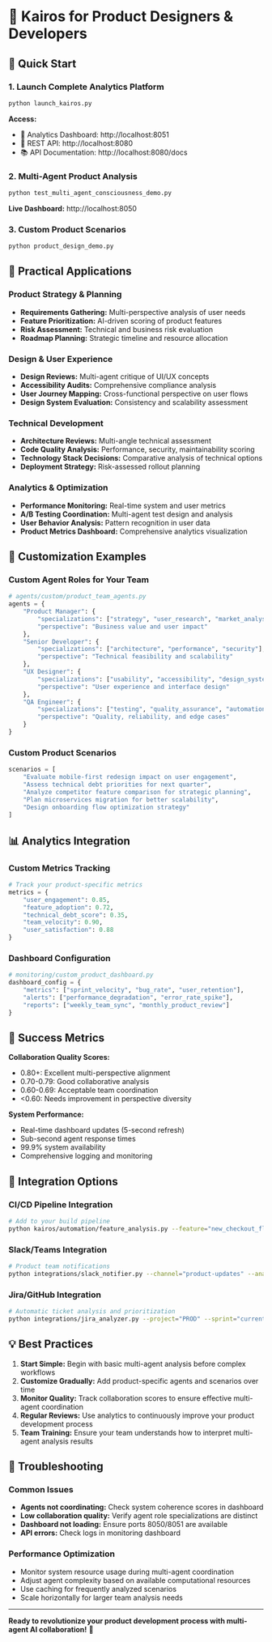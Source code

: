 # 🎨 Kairos for Product Designers & Developers

## 🚀 Quick Start

### 1. Launch Complete Analytics Platform
```bash
python launch_kairos.py
```
**Access:**
- 🎨 Analytics Dashboard: http://localhost:8051
- 🔗 REST API: http://localhost:8080
- 📚 API Documentation: http://localhost:8080/docs

### 2. Multi-Agent Product Analysis
```bash
python test_multi_agent_consciousness_demo.py
```
**Live Dashboard:** http://localhost:8050

### 3. Custom Product Scenarios
```bash
python product_design_demo.py
```

## 💼 Practical Applications

### **Product Strategy & Planning**
- **Requirements Gathering:** Multi-perspective analysis of user needs
- **Feature Prioritization:** AI-driven scoring of product features  
- **Risk Assessment:** Technical and business risk evaluation
- **Roadmap Planning:** Strategic timeline and resource allocation

### **Design & User Experience**
- **Design Reviews:** Multi-agent critique of UI/UX concepts
- **Accessibility Audits:** Comprehensive compliance analysis
- **User Journey Mapping:** Cross-functional perspective on user flows
- **Design System Evaluation:** Consistency and scalability assessment

### **Technical Development**
- **Architecture Reviews:** Multi-angle technical assessment
- **Code Quality Analysis:** Performance, security, maintainability scoring
- **Technology Stack Decisions:** Comparative analysis of technical options
- **Deployment Strategy:** Risk-assessed rollout planning

### **Analytics & Optimization**
- **Performance Monitoring:** Real-time system and user metrics
- **A/B Testing Coordination:** Multi-agent test design and analysis
- **User Behavior Analysis:** Pattern recognition in user data
- **Product Metrics Dashboard:** Comprehensive analytics visualization

## 🔧 Customization Examples

### Custom Agent Roles for Your Team
```python
# agents/custom/product_team_agents.py
agents = {
    "Product Manager": {
        "specializations": ["strategy", "user_research", "market_analysis"],
        "perspective": "Business value and user impact"
    },
    "Senior Developer": {
        "specializations": ["architecture", "performance", "security"],
        "perspective": "Technical feasibility and scalability"
    },
    "UX Designer": {
        "specializations": ["usability", "accessibility", "design_systems"],
        "perspective": "User experience and interface design"
    },
    "QA Engineer": {
        "specializations": ["testing", "quality_assurance", "automation"],
        "perspective": "Quality, reliability, and edge cases"
    }
}
```

### Custom Product Scenarios
```python
scenarios = [
    "Evaluate mobile-first redesign impact on user engagement",
    "Assess technical debt priorities for next quarter",
    "Analyze competitor feature comparison for strategic planning",
    "Plan microservices migration for better scalability",
    "Design onboarding flow optimization strategy"
]
```

## 📊 Analytics Integration

### Custom Metrics Tracking
```python
# Track your product-specific metrics
metrics = {
    "user_engagement": 0.85,
    "feature_adoption": 0.72,
    "technical_debt_score": 0.35,
    "team_velocity": 0.90,
    "user_satisfaction": 0.88
}
```

### Dashboard Configuration
```python
# monitoring/custom_product_dashboard.py
dashboard_config = {
    "metrics": ["sprint_velocity", "bug_rate", "user_retention"],
    "alerts": ["performance_degradation", "error_rate_spike"],
    "reports": ["weekly_team_sync", "monthly_product_review"]
}
```

## 🎯 Success Metrics

**Collaboration Quality Scores:**
- 0.80+: Excellent multi-perspective alignment
- 0.70-0.79: Good collaborative analysis
- 0.60-0.69: Acceptable team coordination
- <0.60: Needs improvement in perspective diversity

**System Performance:**
- Real-time dashboard updates (5-second refresh)
- Sub-second agent response times
- 99.9% system availability
- Comprehensive logging and monitoring

## 🔄 Integration Options

### CI/CD Pipeline Integration
```bash
# Add to your build pipeline
python kairos/automation/feature_analysis.py --feature="new_checkout_flow"
```

### Slack/Teams Integration  
```bash
# Product team notifications
python integrations/slack_notifier.py --channel="product-updates" --analysis="feature_prioritization"
```

### Jira/GitHub Integration
```bash
# Automatic ticket analysis and prioritization
python integrations/jira_analyzer.py --project="PROD" --sprint="current"
```

## 💡 Best Practices

1. **Start Simple:** Begin with basic multi-agent analysis before complex workflows
2. **Customize Gradually:** Add product-specific agents and scenarios over time
3. **Monitor Quality:** Track collaboration scores to ensure effective multi-agent coordination
4. **Regular Reviews:** Use analytics to continuously improve your product development process
5. **Team Training:** Ensure your team understands how to interpret multi-agent analysis results

## 🔧 Troubleshooting

### Common Issues
- **Agents not coordinating:** Check system coherence scores in dashboard
- **Low collaboration quality:** Verify agent role specializations are distinct
- **Dashboard not loading:** Ensure ports 8050/8051 are available
- **API errors:** Check logs in monitoring dashboard

### Performance Optimization
- Monitor system resource usage during multi-agent coordination
- Adjust agent complexity based on available computational resources
- Use caching for frequently analyzed scenarios
- Scale horizontally for larger team analysis needs

---

**Ready to revolutionize your product development process with multi-agent AI collaboration!** 🚀